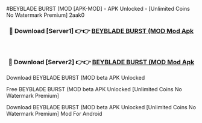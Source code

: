 #BEYBLADE BURST (MOD [APK-MOD] - APK Unlocked - [Unlimited Coins No Watermark Premium] 2aak0



<div align="center">

<h3>🔴 Download [Server1] 👉👉 <a href="https://momento.my/?title=BEYBLADE_BURST_(MOD">BEYBLADE BURST (MOD Mod Apk</a></h3><br>

<h3>🔴 Download [Server2] 👉👉 <a href="https://momento.my/?title=BEYBLADE_BURST_(MOD">BEYBLADE BURST (MOD Mod Apk</a></h3>
</div>



Download BEYBLADE BURST (MOD beta APK Unlocked

Free BEYBLADE BURST (MOD beta APK Unlocked [Unlimited Coins No Watermark Premium]

Download BEYBLADE BURST (MOD beta APK Unlocked [Unlimited Coins No Watermark Premium] Mod For Android
